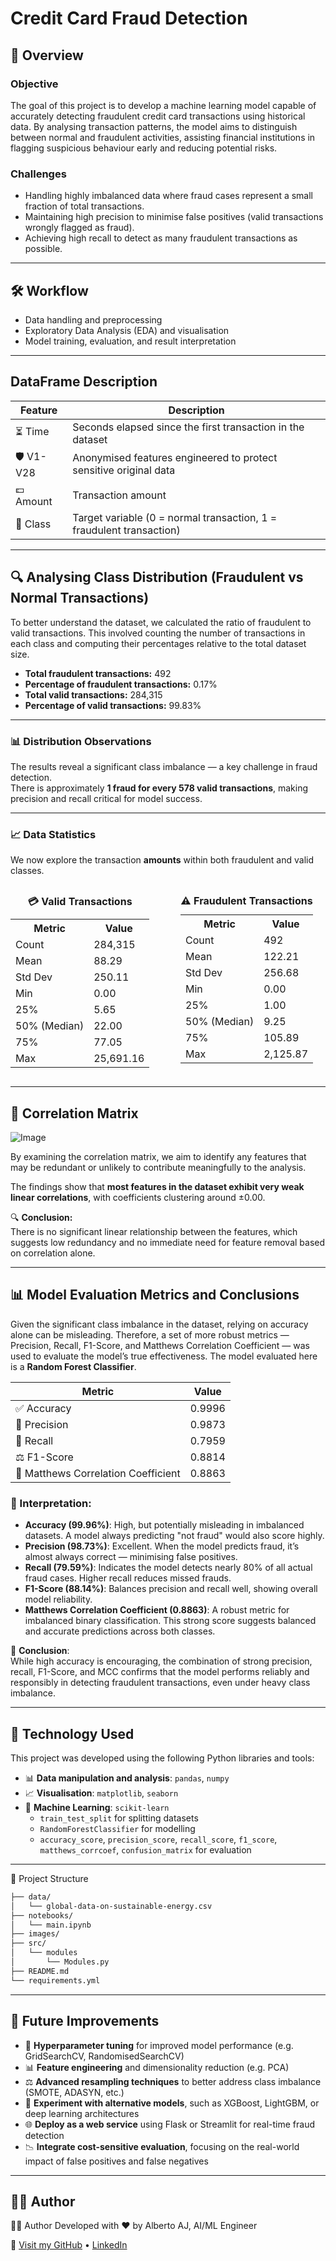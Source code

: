 # Credit Card Fraud Detection

## 📌 Overview

### Objective  
The goal of this project is to develop a machine learning model capable of accurately detecting fraudulent credit card transactions using historical data. By analysing transaction patterns, the model aims to distinguish between normal and fraudulent activities, assisting financial institutions in flagging suspicious behaviour early and reducing potential risks.

### Challenges  
- Handling highly imbalanced data where fraud cases represent a small fraction of total transactions.  
- Maintaining high precision to minimise false positives (valid transactions wrongly flagged as fraud).  
- Achieving high recall to detect as many fraudulent transactions as possible.

---

## 🛠️ Workflow  
- Data handling and preprocessing  
- Exploratory Data Analysis (EDA) and visualisation  
- Model training, evaluation, and result interpretation  

---

## DataFrame Description  

| Feature | Description                                                                                   |
|---------|-----------------------------------------------------------------------------------------------|
| ⏳ Time   | Seconds elapsed since the first transaction in the dataset                                    |
| 🛡️ V1-V28 | Anonymised features engineered to protect sensitive original data                            |
| 💷 Amount | Transaction amount                                                                           |
| 🎯 Class  | Target variable (0 = normal transaction, 1 = fraudulent transaction)                          |

---

## 🔍 Analysing Class Distribution (Fraudulent vs Normal Transactions)

To better understand the dataset, we calculated the ratio of fraudulent to valid transactions. This involved counting the number of transactions in each class and computing their percentages relative to the total dataset size.

- **Total fraudulent transactions:** 492  
- **Percentage of fraudulent transactions:** 0.17%  
- **Total valid transactions:** 284,315  
- **Percentage of valid transactions:** 99.83%

---

### 📊 Distribution Observations

The results reveal a significant class imbalance — a key challenge in fraud detection.  
There is approximately **1 fraud for every 578 valid transactions**, making precision and recall critical for model success.

---

### 📈 Data Statistics

We now explore the transaction **amounts** within both fraudulent and valid classes.

<div style="display: flex; gap: 40px;">

<table>
  <caption><strong>💳 Valid Transactions</strong></caption>
  <tr><th>Metric</th><th>Value</th></tr>
  <tr><td>Count</td><td>284,315</td></tr>
  <tr><td>Mean</td><td>88.29</td></tr>
  <tr><td>Std Dev</td><td>250.11</td></tr>
  <tr><td>Min</td><td>0.00</td></tr>
  <tr><td>25%</td><td>5.65</td></tr>
  <tr><td>50% (Median)</td><td>22.00</td></tr>
  <tr><td>75%</td><td>77.05</td></tr>
  <tr><td>Max</td><td>25,691.16</td></tr>
</table>

<table>
  <caption><strong>⚠️ Fraudulent Transactions</strong></caption>
  <tr><th>Metric</th><th>Value</th></tr>
  <tr><td>Count</td><td>492</td></tr>
  <tr><td>Mean</td><td>122.21</td></tr>
  <tr><td>Std Dev</td><td>256.68</td></tr>
  <tr><td>Min</td><td>0.00</td></tr>
  <tr><td>25%</td><td>1.00</td></tr>
  <tr><td>50% (Median)</td><td>9.25</td></tr>
  <tr><td>75%</td><td>105.89</td></tr>
  <tr><td>Max</td><td>2,125.87</td></tr>
</table>

</div>

---

## 🧩 Correlation Matrix

![Image](https://github.com/user-attachments/assets/dbb1de27-0c6d-4c8e-8d6b-945c1ab90da0)

By examining the correlation matrix, we aim to identify any features that may be redundant or unlikely to contribute meaningfully to the analysis.  

The findings show that **most features in the dataset exhibit very weak linear correlations**, with coefficients clustering around ±0.00.  

🔍 **Conclusion:**  
There is no significant linear relationship between the features, which suggests low redundancy and no immediate need for feature removal based on correlation alone.

---

## 📊 Model Evaluation Metrics and Conclusions

Given the significant class imbalance in the dataset, relying on accuracy alone can be misleading. Therefore, a set of more robust metrics — Precision, Recall, F1-Score, and Matthews Correlation Coefficient — was used to evaluate the model’s true effectiveness. The model evaluated here is a **Random Forest Classifier**.

| Metric                            | Value     |
|----------------------------------|-----------|
| ✅ Accuracy                      | 0.9996    |
| 🎯 Precision                    | 0.9873    |
| 🔁 Recall                       | 0.7959    |
| ⚖️ F1-Score                     | 0.8814    |
| 🧮 Matthews Correlation Coefficient | 0.8863    |

### 🧠 Interpretation:

- **Accuracy (99.96%)**: High, but potentially misleading in imbalanced datasets. A model always predicting "not fraud" would also score highly.
- **Precision (98.73%)**: Excellent. When the model predicts fraud, it’s almost always correct — minimising false positives.
- **Recall (79.59%)**: Indicates the model detects nearly 80% of all actual fraud cases. Higher recall reduces missed frauds.
- **F1-Score (88.14%)**: Balances precision and recall well, showing overall model reliability.
- **Matthews Correlation Coefficient (0.8863)**: A robust metric for imbalanced binary classification. This strong score suggests balanced and accurate predictions across both classes.

📌 **Conclusion**:  
While high accuracy is encouraging, the combination of strong precision, recall, F1-Score, and MCC confirms that the model performs reliably and responsibly in detecting fraudulent transactions, even under heavy class imbalance.

---

## 🧪 Technology Used

This project was developed using the following Python libraries and tools:

- 📊 **Data manipulation and analysis**: `pandas`, `numpy`
- 📈 **Visualisation**: `matplotlib`, `seaborn`
- 🤖 **Machine Learning**: `scikit-learn`
  - `train_test_split` for splitting datasets  
  - `RandomForestClassifier` for modelling  
  - `accuracy_score`, `precision_score`, `recall_score`, `f1_score`, `matthews_corrcoef`, `confusion_matrix` for evaluation  

---

📁 Project Structure
```bash
├── data/
│   └── global-data-on-sustainable-energy.csv
├── notebooks/
│   └── main.ipynb
├── images/
├── src/
│   └── modules
│       └── Modules.py
├── README.md
└── requirements.yml
```
---


## 🚀 Future Improvements

- 🧪 **Hyperparameter tuning** for improved model performance (e.g. GridSearchCV, RandomisedSearchCV)
- 📊 **Feature engineering** and dimensionality reduction (e.g. PCA)
- ⚖️ **Advanced resampling techniques** to better address class imbalance (SMOTE, ADASYN, etc.)
- 🔄 **Experiment with alternative models**, such as XGBoost, LightGBM, or deep learning architectures
- 🌐 **Deploy as a web service** using Flask or Streamlit for real-time fraud detection
- 📉 **Integrate cost-sensitive evaluation**, focusing on the real-world impact of false positives and false negatives

---

## 👨‍💻 Author


👨‍💻 Author
Developed with ❤️ by Alberto AJ, AI/ML Engineer 

📌 [Visit my GitHub](https://github.com/AlbertoGhub/AlbertoGhub) • [LinkedIn](https://www.linkedin.com/in/engineeralbertoac/)

